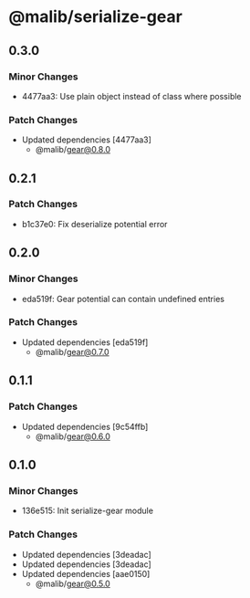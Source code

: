 # @malib/serialize-gear

## 0.3.0

### Minor Changes

- 4477aa3: Use plain object instead of class where possible

### Patch Changes

- Updated dependencies [4477aa3]
  - @malib/gear@0.8.0

## 0.2.1

### Patch Changes

- b1c37e0: Fix deserialize potential error

## 0.2.0

### Minor Changes

- eda519f: Gear potential can contain undefined entries

### Patch Changes

- Updated dependencies [eda519f]
  - @malib/gear@0.7.0

## 0.1.1

### Patch Changes

- Updated dependencies [9c54ffb]
  - @malib/gear@0.6.0

## 0.1.0

### Minor Changes

- 136e515: Init serialize-gear module

### Patch Changes

- Updated dependencies [3deadac]
- Updated dependencies [3deadac]
- Updated dependencies [aae0150]
  - @malib/gear@0.5.0
